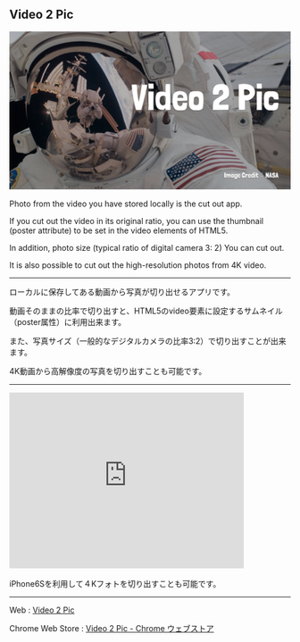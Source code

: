 Video 2 Pic
----------
![enter image description here](https://raw.githubusercontent.com/PonDad/Video2Pic/master/www/img/poster.png)

Photo from the video you have stored locally is the cut out app. 

If you cut out the video in its original ratio, you can use the thumbnail (poster attribute) to be set in the video elements of HTML5. 

In addition, photo size (typical ratio of digital camera 3: 2) You can cut out.

 It is also possible to cut out the high-resolution photos from 4K video.

---

ローカルに保存してある動画から写真が切り出せるアプリです。

動画そのままの比率で切り出すと、HTML5のvideo要素に設定するサムネイル（poster属性）に利用出来ます。

また、写真サイズ（一般的なデジタルカメラの比率3:2）で切り出すことが出来ます。

4K動画から高解像度の写真を切り出すことも可能です。


----------

 <iframe width="420" height="315" src="https://www.youtube.com/embed/q8Qe-tHpgCI" frameborder="0" allowfullscreen></iframe>
 
iPhone6Sを利用して４Kフォトを切り出すことも可能です。

----------


Web : [Video 2 Pic](http://html5-pondad.net/video2pic/index.html)

Chrome Web Store : [Video 2 Pic - Chrome ウェブストア](https://chrome.google.com/webstore/detail/video-2-pic/nephnekefkfieempmjndilkinlnemghj?utm_source=chrome-ntp-icon)
